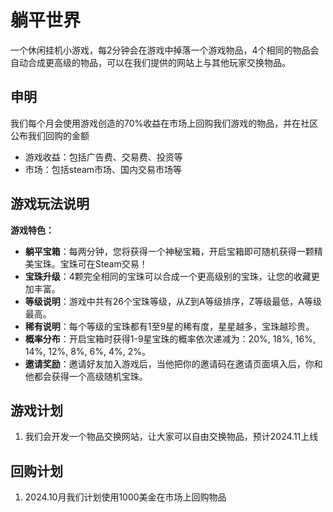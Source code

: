 # 躺平世界

一个休闲挂机小游戏，每2分钟会在游戏中掉落一个游戏物品，4个相同的物品会自动合成更高级的物品，可以在我们提供的网站上与其他玩家交换物品。

## 申明

我们每个月会使用游戏创造的70%收益在市场上回购我们游戏的物品，并在社区公布我们回购的金额

- 游戏收益：包括广告费、交易费、投资等
- 市场：包括steam市场、国内交易市场等

## 游戏玩法说明

**游戏特色：**

- **躺平宝箱**：每两分钟，您将获得一个神秘宝箱，开启宝箱即可随机获得一颗精美宝珠。宝珠可在Steam交易！
- **宝珠升级**：4颗完全相同的宝珠可以合成一个更高级别的宝珠，让您的收藏更加丰富。
- **等级说明**：游戏中共有26个宝珠等级，从Z到A等级排序，Z等级最低，A等级最高。
- **稀有说明**：每个等级的宝珠都有1至9星的稀有度，星星越多，宝珠越珍贵。
- **概率分布**：开启宝箱时获得1-9星宝珠的概率依次递减为：20%, 18%, 16%, 14%, 12%, 8%, 6%, 4%, 2%。
- **邀请奖励**：邀请好友加入游戏后，当他把你的邀请码在邀请页面填入后，你和他都会获得一个高级随机宝珠。

## 游戏计划

1. 我们会开发一个物品交换网站，让大家可以自由交换物品，预计2024.11上线

## 回购计划

1. 2024.10月我们计划使用1000美金在市场上回购物品
